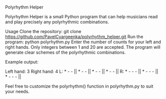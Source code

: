 Polyrhythm Helper

Polyrhythm Helper is a small Python program that can help musicians read and play precisely any polyrhythmic combinations.

Usage
Clone the repository: git clone https://github.com/PavelCyargeenka/polyrhythm_helper.git
Run the program: python polyrhythm.py
Enter the number of counts for your left and right hands. Only integers between 1 and 20 are accepted.
The program will generate clear schemes of the polyrhythmic combinations.

Example output:

Left hand: 3
Right hand: 4
L: * - - || * - - || * - - || * - - ||
R: * - - - || * - - - || * - - - ||

Feel free to customize the polyrhythm() function in polyrhythm.py to suit your needs.
